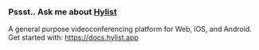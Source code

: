 ### Pssst.. Ask me about [Hylist](https://docs.hylist.app)
A general purpose videoconferencing platform for Web, iOS, and Android.
Get started with: https://docs.hylist.app
